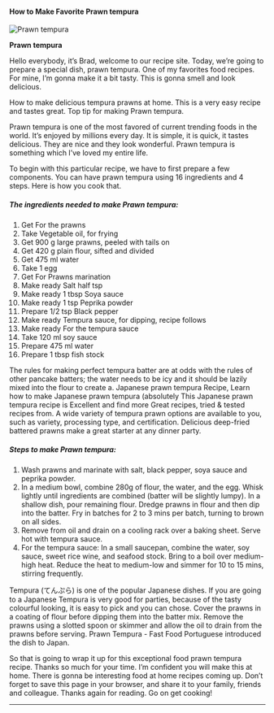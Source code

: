             

#### How to Make Favorite Prawn tempura

![Prawn tempura](https://img-global.cpcdn.com/recipes/f74c56c906366636/751x532cq70/prawn-tempura-recipe-main-photo.jpg)

**Prawn tempura**

Hello everybody, it’s Brad, welcome to our recipe site. Today, we’re going to prepare a special dish, prawn tempura. One of my favorites food recipes. For mine, I’m gonna make it a bit tasty. This is gonna smell and look delicious.

How to make delicious tempura prawns at home. This is a very easy recipe and tastes great. Top tip for making Prawn tempura.

Prawn tempura is one of the most favored of current trending foods in the world. It’s enjoyed by millions every day. It is simple, it is quick, it tastes delicious. They are nice and they look wonderful. Prawn tempura is something which I’ve loved my entire life.

To begin with this particular recipe, we have to first prepare a few components. You can have prawn tempura using 16 ingredients and 4 steps. Here is how you cook that.

##### The ingredients needed to make Prawn tempura:

1.  Get For the prawns
2.  Take Vegetable oil, for frying
3.  Get 900 g large prawns, peeled with tails on
4.  Get 420 g plain flour, sifted and divided
5.  Get 475 ml water
6.  Take 1 egg
7.  Get For Prawns marination
8.  Make ready Salt half tsp
9.  Make ready 1 tbsp Soya sauce
10.  Make ready 1 tsp Peprika powder
11.  Prepare 1/2 tsp Black pepper
12.  Make ready Tempura sauce, for dipping, recipe follows
13.  Make ready For the tempura sauce
14.  Take 120 ml soy sauce
15.  Prepare 475 ml water
16.  Prepare 1 tbsp fish stock

The rules for making perfect tempura batter are at odds with the rules of other pancake batters; the water needs to be icy and it should be lazily mixed into the flour to create a. Japanese prawn tempura Recipe, Learn how to make Japanese prawn tempura (absolutely This Japanese prawn tempura recipe is Excellent and find more Great recipes, tried & tested recipes from. A wide variety of tempura prawn options are available to you, such as variety, processing type, and certification. Delicious deep-fried battered prawns make a great starter at any dinner party.

##### Steps to make Prawn tempura:

1.  Wash prawns and marinate with salt, black pepper, soya sauce and peprika powder.
2.  In a medium bowl, combine 280g of flour, the water, and the egg. Whisk lightly until ingredients are combined (batter will be slightly lumpy). In a shallow dish, pour remaining flour. Dredge prawns in flour and then dip into the batter. Fry in batches for 2 to 3 mins per batch, turning to brown on all sides.
3.  Remove from oil and drain on a cooling rack over a baking sheet. Serve hot with tempura sauce.
4.  For the tempura sauce: In a small saucepan, combine the water, soy sauce, sweet rice wine, and seafood stock. Bring to a boil over medium-high heat. Reduce the heat to medium-low and simmer for 10 to 15 mins, stirring frequently.

Tempura (てんぷら) is one of the popular Japanese dishes. If you are going to a Japanese Tempura is very good for parties, because of the tasty colourful looking, it is easy to pick and you can chose. Cover the prawns in a coating of flour before dipping them into the batter mix. Remove the prawns using a slotted spoon or skimmer and allow the oil to drain from the prawns before serving. Prawn Tempura - Fast Food Portuguese introduced the dish to Japan.

So that is going to wrap it up for this exceptional food prawn tempura recipe. Thanks so much for your time. I’m confident you will make this at home. There is gonna be interesting food at home recipes coming up. Don’t forget to save this page in your browser, and share it to your family, friends and colleague. Thanks again for reading. Go on get cooking!

* * *